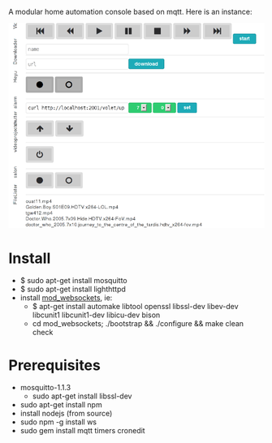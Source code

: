 A modular home automation console based on mqtt.
Here is an instance:

![screenshot 0](https://github.com/yazgoo/lights/raw/mqtt/screenshot/mqtt.png)


Install
=======

- $ sudo apt-get install mosquitto
- $ sudo apt-get install lighthttpd
- install [mod_websockets](https://github.com/nori0428/mod_websocket/wiki/for-Ubuntu-Users), ie:
    - $ apt-get install automake libtool openssl libssl-dev libev-dev libcunit1 libcunit1-dev libicu-dev bison
    - cd mod_websockets; ./bootstrap && ./configure && make clean check

Prerequisites
=============

- mosquitto-1.1.3
    - sudo apt-get install libssl-dev
- sudo apt-get install npm
- install nodejs (from source)
- sudo npm -g install ws
- sudo gem install mqtt timers cronedit
